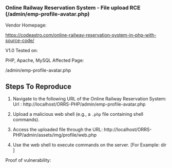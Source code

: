 ### Online Railway Reservation System - File upload RCE (/admin/emp-profile-avatar.php)

Vendor Homepage:

https://codeastro.com/online-railway-reservation-system-in-php-with-source-code/

V1.0
Tested on:

PHP, Apache, MySQL
Affected Page:

/admin/emp-profile-avatar.php

## Steps To Reproduce
1. Navigate to the following URL of the Online Railway Reservation System:   Url : http://localhost/ORRS-PHP/admin/emp-profile-avatar.php

2. Upload a malicious web shell (e.g., a `.php` file containing shell commands).

3. Access the uploaded file through the URL:  http://localhost/ORRS-PHP/admin/assets/img/profile/web.php

4. Use the web shell to execute commands on the server. [For Example: dir ]

Proof of vulnerability:

